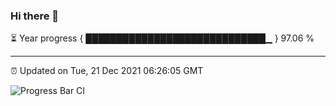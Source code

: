 ### Hi there 👋

⏳ Year progress { █████████████████████████████▁ } 97.06 %

---

⏰ Updated on Tue, 21 Dec 2021 06:26:05 GMT

![Progress Bar CI](https://github.com/ZhaoGui/ZhaoGui/workflows/Progress%20Bar%20CI/badge.svg)
